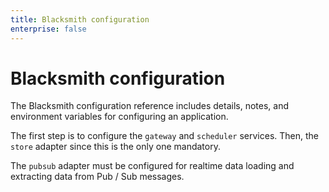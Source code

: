 ```yaml
---
title: Blacksmith configuration
enterprise: false
---
```


# Blacksmith configuration

The Blacksmith configuration reference includes details, notes, and environment
variables for configuring an application.

The first step is to configure the `gateway` and `scheduler` services. Then, the
`store` adapter since this is the only one mandatory.

The `pubsub` adapter must be configured for realtime data loading and extracting
data from Pub / Sub messages.

